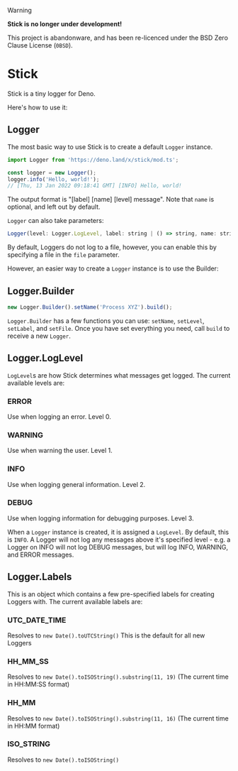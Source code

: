 > [!WARNING]
> **Stick is no longer under development!**
> 
> This project is abandonware, and has been re-licenced under the BSD Zero Clause License (`0BSD`).

# Stick
Stick is a tiny logger for Deno.

Here's how to use it:

## Logger
The most basic way to use Stick is to create a default `Logger` instance.
```js
import Logger from 'https://deno.land/x/stick/mod.ts';

const logger = new Logger();
logger.info('Hello, world!');
// [Thu, 13 Jan 2022 09:18:41 GMT] [INFO] Hello, world!
```
The output format is "[label] [name] [level] message". Note that `name` is optional, and left out by default.

`Logger` can also take parameters:
```js
Logger(level: Logger.LogLevel, label: string | () => string, name: string, file: string)
```
By default, Loggers do not log to a file, however, you can enable this by specifying a file in the `file` parameter.

However, an easier way to create a `Logger` instance is to use the Builder:

## Logger.Builder
```js
new Logger.Builder().setName('Process XYZ').build();
```

`Logger.Builder` has a few functions you can use: `setName`, `setLevel`, `setLabel`, and `setFile`. Once you have set everything you need, call `build` to receive a new `Logger`.

## Logger.LogLevel
`LogLevel`s are how Stick determines what messages get logged. The current available levels are:

### ERROR
Use when logging an error. Level 0.

### WARNING
Use when warning the user. Level 1.

### INFO
Use when logging general information. Level 2.

### DEBUG
Use when logging information for debugging purposes. Level 3.

When a `Logger` instance is created, it is assigned a `LogLevel`. By default, this is `INFO`. A Logger will not log any messages above it's specified level - e.g. a Logger on INFO will not log DEBUG messages, but will log INFO, WARNING, and ERROR messages.

## Logger.Labels
This is an object which contains a few pre-specified labels for creating Loggers with. The current available labels are:

### UTC_DATE_TIME
Resolves to `new Date().toUTCString()`
This is the default for all new Loggers

### HH_MM_SS
Resolves to `new Date().toISOString().substring(11, 19)` (The current time in HH:MM:SS format)

### HH_MM
Resolves to `new Date().toISOString().substring(11, 16)` (The current time in HH:MM format)

### ISO_STRING
Resolves to `new Date().toISOString()`
